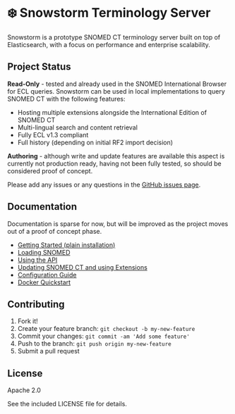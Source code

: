 # ❄️ Snowstorm Terminology Server

Snowstorm is a prototype SNOMED CT terminology server built on top of Elasticsearch, with a focus on performance and enterprise scalability.

## Project Status

**Read-Only** - tested and already used in the SNOMED International Browser for ECL queries. Snowstorm can be used in local implementations to query SNOMED CT with the following features:
- Hosting multiple extensions alongside the International Edition of SNOMED CT
- Multi-lingual search and content retrieval
- Fully ECL v1.3 compliant
- Full history (depending on initial RF2 import decision)

**Authoring** - although write and update features are available this aspect is currently not production ready, having not been fully tested, so should be considered proof of concept.

Please add any issues or any questions in the [GitHub issues page](https://github.com/IHTSDO/snowstorm/issues).

## Documentation
Documentation is sparse for now, but will be improved as the project moves out of a proof of concept phase.

- [Getting Started (plain installation)](docs/getting-started.md)
- [Loading SNOMED](docs/loading-snomed.md)
- [Using the API](docs/using-the-api.md)
- [Updating SNOMED CT and using Extensions](docs/updating-snomed-and-extensions.md)
- [Configuration Guide](docs/configuration-guide.md)
- [Docker Quickstart](docs/using-docker.md)

## Contributing

1. Fork it!
2. Create your feature branch: `git checkout -b my-new-feature`
3. Commit your changes: `git commit -am 'Add some feature'`
4. Push to the branch: `git push origin my-new-feature`
5. Submit a pull request

## License

Apache 2.0 

See the included LICENSE file for details.
